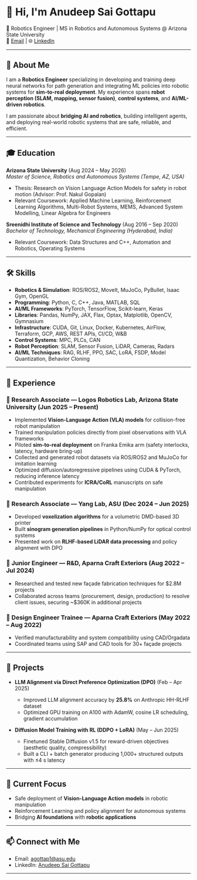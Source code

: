 # 👋 Hi, I'm Anudeep Sai Gottapu  

📍 Robotics Engineer | MS in Robotics and Autonomous Systems @ Arizona State University  
📧 [Email](mailto:agottap1@asu.edu) | 🌐 [LinkedIn](https://www.linkedin.com/in/anudeep-sai-gottapu-9641b4138)  

---

## 🚀 About Me  
I am a **Robotics Engineer** specializing in developing and training deep neural networks for path generation and integrating ML policies into robotic systems for **sim-to-real deployment**. My experience spans **robot perception (SLAM, mapping, sensor fusion)**, **control systems**, and **AI/ML-driven robotics**.  

I am passionate about **bridging AI and robotics**, building intelligent agents, and deploying real-world robotic systems that are safe, reliable, and efficient.  

---

## 🎓 Education  

**Arizona State University** (Aug 2024 – May 2026)  
*Master of Science, Robotics and Autonomous Systems (Tempe, AZ, USA)*  
- Thesis: Research on Vision Language Action Models for safety in robot motion (Advisor: Prof. Nakul Gopalan)  
- Relevant Coursework: Applied Machine Learning, Reinforcement Learning Algorithms, Multi-Robot Systems, MEMS, Advanced System Modelling, Linear Algebra for Engineers  

**Sreenidhi Institute of Science and Technology** (Aug 2016 – Sep 2020)  
*Bachelor of Technology, Mechanical Engineering (Hyderabad, India)*  
- Relevant Coursework: Data Structures and C++, Automation and Robotics, Operating Systems  

---

## 🛠️ Skills  

- **Robotics & Simulation**: ROS/ROS2, MoveIt, MuJoCo, PyBullet, Isaac Gym, OpenGL  
- **Programming**: Python, C, C++, Java, MATLAB, SQL  
- **AI/ML Frameworks**: PyTorch, TensorFlow, Scikit-learn, Keras  
- **Libraries**: Pandas, NumPy, JAX, Flax, Optax, Matplotlib, OpenCV, Gymnasium  
- **Infrastructure**: CUDA, Git, Linux, Docker, Kubernetes, AirFlow, Terraform, GCP, AWS, REST APIs, CI/CD, W&B  
- **Control Systems**: MPC, PLCs, CAN  
- **Robot Perception**: SLAM, Sensor Fusion, LiDAR, Cameras, Radars  
- **AI/ML Techniques**: RAG, RLHF, PPO, SAC, LoRA, FSDP, Model Quantization, Behavior Cloning  

---

## 💼 Experience  

### 🔹 Research Associate — Logos Robotics Lab, Arizona State University (Jun 2025 – Present)  
- Implemented **Vision-Language Action (VLA) models** for collision-free robot manipulation  
- Trained manipulation policies directly from pixel observations with VLA frameworks  
- Piloted **sim-to-real deployment** on Franka Emika arm (safety interlocks, latency, hardware bring-up)  
- Collected and generated robot datasets via ROS/ROS2 and MuJoCo for imitation learning  
- Optimized diffusion/autoregressive pipelines using CUDA & PyTorch, reducing inference latency  
- Contributed experiments for **ICRA/CoRL** manuscripts on safe manipulation  

### 🔹 Research Associate — Yang Lab, ASU (Dec 2024 – Jun 2025)  
- Developed **voxelization algorithms** for a volumetric DMD-based 3D printer  
- Built **sinogram generation pipelines** in Python/NumPy for optical control systems  
- Presented work on **RLHF-based LiDAR data processing** and policy alignment with DPO  

### 🔹 Junior Engineer — R&D, Aparna Craft Exteriors (Aug 2022 – Jul 2024)  
- Researched and tested new façade fabrication techniques for $2.8M projects  
- Collaborated across teams (procurement, design, production) to resolve client issues, securing ~$360K in additional projects  

### 🔹 Design Engineer Trainee — Aparna Craft Exteriors (May 2022 – Aug 2022)  
- Verified manufacturability and system compatibility using CAD/Orgadata  
- Coordinated teams using SAP and CAD tools for 30+ façade projects  

---

## 📂 Projects  

- **LLM Alignment via Direct Preference Optimization (DPO)** (Feb – Apr 2025)  
  - Improved LLM alignment accuracy by **25.8%** on Anthropic HH-RLHF dataset  
  - Optimized GPU training on A100 with AdamW, cosine LR scheduling, gradient accumulation  

- **Diffusion Model Training with RL (DDPO + LoRA)** (May – Jun 2025)  
  - Finetuned Stable Diffusion v1.5 for reward-driven objectives (aesthetic quality, compressibility)  
  - Built a CLI + batch generator producing 1,000+ structured outputs with ≤4 s latency  

---

## 🌱 Current Focus  
- Safe deployment of **Vision-Language Action models** in robotic manipulation  
- Reinforcement Learning and policy alignment for autonomous systems  
- Bridging **AI foundations** with **robotic applications**  

---

## 📫 Connect with Me  
- Email: [agottap1@asu.edu](mailto:agottap1@asu.edu)  
- LinkedIn: [Anudeep Sai Gottapu](https://www.linkedin.com/in/anudeep-sai-gottapu-9641b4138)  

---
